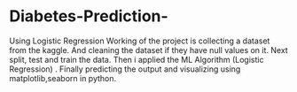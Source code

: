 # Diabetes-Prediction-
Using Logistic Regression
Working of the project is collecting a dataset from the kaggle. 
And cleaning the dataset if they have null values on it.
Next split, test and train the data.
Then i applied the ML Algorithm (Logistic Regression) .
Finally predicting the output and visualizing using matplotlib,seaborn in python.
